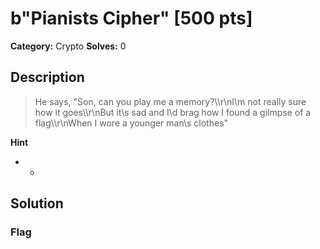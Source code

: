 # b"Pianists Cipher" [500 pts]

**Category:** Crypto
**Solves:** 0

## Description
>He says, "Son, can you play me a memory?\\\r\nI\m not really sure how it goes\\\r\nBut it\s sad and I\d brag how I found a gilmpse of a flag\\\r\nWhen I wore a younger man\s clothes"

**Hint**
* -

## Solution

### Flag


